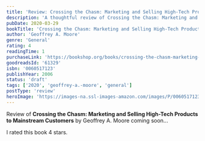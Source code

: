 ```yaml
---
title: 'Review: Crossing the Chasm: Marketing and Selling High-Tech Products to Mainstream Customers'
description: 'A thoughtful review of Crossing the Chasm: Marketing and Selling High-Tech Products to Mainstream Customers by Geoffrey A. Moore'
pubDate: 2020-03-29
bookTitle: 'Crossing the Chasm: Marketing and Selling High-Tech Products to Mainstream Customers'
author: 'Geoffrey A. Moore'
genre: 'General'
rating: 4
readingTime: 1
purchaseLink: 'https://bookshop.org/books/crossing-the-chasm-marketing-and-selling-high-tech-products-to-mainstream-customers/9780060517120'
goodreadsId: '61329'
isbn: '0060517123'
publishYear: 2006
status: 'draft'
tags: ['2020', 'geoffrey-a.-moore', 'general']
postType: 'review'
heroImage: 'https://images-na.ssl-images-amazon.com/images/P/0060517123.01.L.jpg'
---
```


Review of **Crossing the Chasm: Marketing and Selling High-Tech Products to Mainstream Customers** by Geoffrey A. Moore coming soon...

I rated this book 4 stars.